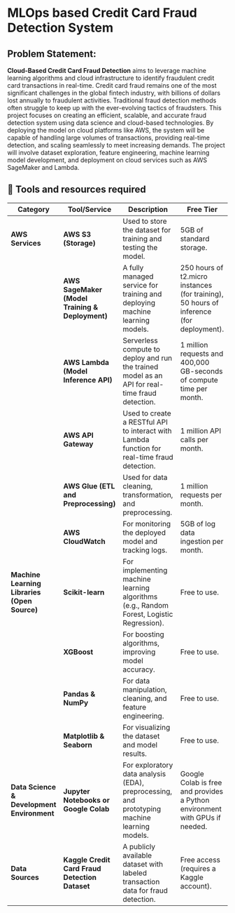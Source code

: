 # MLOps based Credit Card Fraud Detection System

## **Problem Statement:**

**Cloud-Based Credit Card Fraud Detection** aims to leverage machine learning algorithms and cloud infrastructure to identify fraudulent credit card transactions in real-time. Credit card fraud remains one of the most significant challenges in the global fintech industry, with billions of dollars lost annually to fraudulent activities. Traditional fraud detection methods often struggle to keep up with the ever-evolving tactics of fraudsters. This project focuses on creating an efficient, scalable, and accurate fraud detection system using data science and cloud-based technologies. By deploying the model on cloud platforms like AWS, the system will be capable of handling large volumes of transactions, providing real-time detection, and scaling seamlessly to meet increasing demands. The project will involve dataset exploration, feature engineering, machine learning model development, and deployment on cloud services such as AWS SageMaker and Lambda.

## 🔧 Tools and resources required
| **Category** | **Tool/Service** | **Description** | **Free Tier** |
| --- | --- | --- | --- |
| **AWS Services** | **AWS S3 (Storage)** | Used to store the dataset for training and testing the model. | 5GB of standard storage. |
|  | **AWS SageMaker (Model Training & Deployment)** | A fully managed service for training and deploying machine learning models. | 250 hours of t2.micro instances (for training), 50 hours of inference (for deployment). |
|  | **AWS Lambda (Model Inference API)** | Serverless compute to deploy and run the trained model as an API for real-time fraud detection. | 1 million requests and 400,000 GB-seconds of compute time per month. |
|  | **AWS API Gateway** | Used to create a RESTful API to interact with Lambda function for real-time fraud detection. | 1 million API calls per month. |
|  | **AWS Glue (ETL and Preprocessing)** | Used for data cleaning, transformation, and preprocessing. | 1 million requests per month. |
|  | **AWS CloudWatch** | For monitoring the deployed model and tracking logs. | 5GB of log data ingestion per month. |
| **Machine Learning Libraries (Open Source)** | **Scikit-learn** | For implementing machine learning algorithms (e.g., Random Forest, Logistic Regression). | Free to use. |
|  | **XGBoost** | For boosting algorithms, improving model accuracy. | Free to use. |
|  | **Pandas & NumPy** | For data manipulation, cleaning, and feature engineering. | Free to use. |
|  | **Matplotlib & Seaborn** | For visualizing the dataset and model results. | Free to use. |
| **Data Science & Development Environment** | **Jupyter Notebooks or Google Colab** | For exploratory data analysis (EDA), preprocessing, and prototyping machine learning models. | Google Colab is free and provides a Python environment with GPUs if needed. |
| **Data Sources** | **Kaggle Credit Card Fraud Detection Dataset** | A publicly available dataset with labeled transaction data for fraud detection. | Free access (requires a Kaggle account). |
